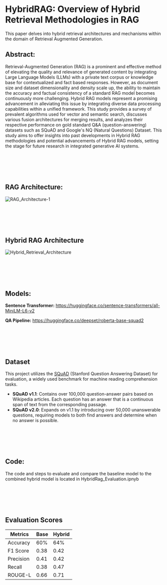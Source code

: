 # HybridRAG: Overview of Hybrid Retrieval Methodologies in RAG

This paper delves into hybrid retrieval architectures and mechanisms within the domain of Retrieval Augmented Generation. 

## Abstract: 

Retrieval-Augmented Generation (RAG) is a prominent and effective method of elevating the quality and relevance of generated content by integrating Large Language Models (LLMs) with a private text corpus or knowledge base for contextualized and fact based responses.  However, as document size and dataset dimensionality and density scale up, the ability to maintain the accuracy and factual consistency of a standard RAG model becomes continuously more challenging. Hybrid RAG models represent a promising advancement in alleviating this issue by integrating diverse data processing capabilities within a unified framework. This study provides a survey of prevalent algorithms used for vector and semantic search, discusses various fusion architectures for merging results, and analyzes their respective performance on gold standard Q&A (question-answering) datasets such as SQuAD and Google's NQ (Natural Questions) Dataset. This study aims to offer insights into past developments in Hybrid RAG methodologies and potential advancements of Hybrid RAG models, setting the stage for future research in integrated generative AI systems.

<br></br>
<br></br>

## RAG Architecture:

![RAG_Architecture-1](https://github.com/user-attachments/assets/27a107bc-e1f7-4905-9735-9732df699e12)

<br></br>
<br></br>

## Hybrid RAG Architecture

![Hybrid_Retrieval_Architecture](https://github.com/user-attachments/assets/c20a9fa0-b4f3-45d7-a9b0-56be4ffb122e)

<br></br>
<br></br>

## Models:

**Sentence Transformer:** https://huggingface.co/sentence-transformers/all-MiniLM-L6-v2

**QA Pipeline:** https://huggingface.co/deepset/roberta-base-squad2

<br></br>
<br></br>

## Dataset

This project utilizes the [SQuAD](https://rajpurkar.github.io/SQuAD-explorer/) (Stanford Question Answering Dataset) for evaluation, a widely used benchmark for machine reading comprehension tasks.

- **SQuAD v1.1**: Contains over 100,000 question-answer pairs based on Wikipedia articles. Each question has an answer that is a continuous span of text from the corresponding passage.
- **SQuAD v2.0**: Expands on v1.1 by introducing over 50,000 unanswerable questions, requiring models to both find answers and determine when no answer is possible.

<br></br>
<br></br>

## Code: 

The code and steps to evaluate and compare the baseline model to the combined hybrid model is located in HybridRag_Evaluation.ipnyb

<br></br>
<br></br>

## Evaluation Scores

| **Metrics**  | **Base** | **Hybrid** |
|--------------|----------|------------|
| Accuracy     | 60%      | 64%        |
| F1 Score     | 0.38     | 0.42       |
| Precision    | 0.41     | 0.42       |
| Recall       | 0.38     | 0.47       |
| ROUGE-L      | 0.66     | 0.71       |





